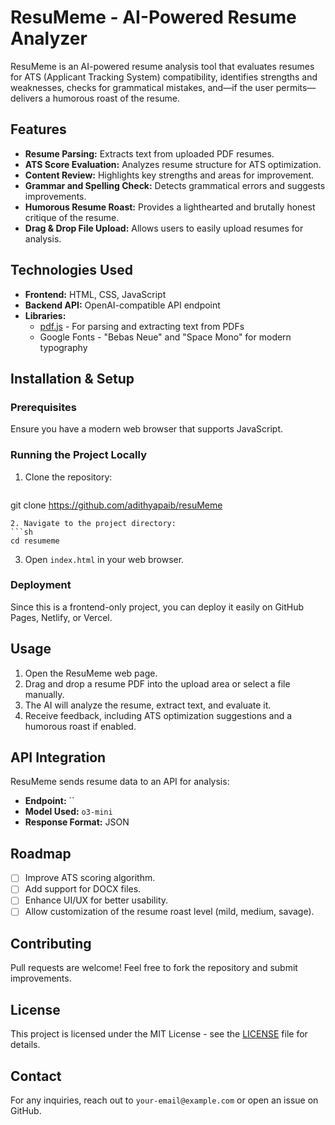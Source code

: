 # ResuMeme - AI-Powered Resume Analyzer

ResuMeme is an AI-powered resume analysis tool that evaluates resumes for ATS (Applicant Tracking System) compatibility, identifies strengths and weaknesses, checks for grammatical mistakes, and—if the user permits—delivers a humorous roast of the resume.

## Features

- **Resume Parsing:** Extracts text from uploaded PDF resumes.
- **ATS Score Evaluation:** Analyzes resume structure for ATS optimization.
- **Content Review:** Highlights key strengths and areas for improvement.
- **Grammar and Spelling Check:** Detects grammatical errors and suggests improvements.
- **Humorous Resume Roast:** Provides a lighthearted and brutally honest critique of the resume.
- **Drag & Drop File Upload:** Allows users to easily upload resumes for analysis.

## Technologies Used

- **Frontend:** HTML, CSS, JavaScript
- **Backend API:** OpenAI-compatible API endpoint
- **Libraries:**
  - [pdf.js](https://mozilla.github.io/pdf.js/) - For parsing and extracting text from PDFs
  - Google Fonts - "Bebas Neue" and "Space Mono" for modern typography

## Installation & Setup

### Prerequisites
Ensure you have a modern web browser that supports JavaScript.

### Running the Project Locally
1. Clone the repository:
   ```sh
  git clone https://github.com/adithyapaib/resuMeme
   ```
2. Navigate to the project directory:
   ```sh
   cd resumeme
   ```
3. Open `index.html` in your web browser.

### Deployment
Since this is a frontend-only project, you can deploy it easily on GitHub Pages, Netlify, or Vercel.

## Usage
1. Open the ResuMeme web page.
2. Drag and drop a resume PDF into the upload area or select a file manually.
3. The AI will analyze the resume, extract text, and evaluate it.
4. Receive feedback, including ATS optimization suggestions and a humorous roast if enabled.

## API Integration
ResuMeme sends resume data to an API for analysis:
- **Endpoint:** ``
- **Model Used:** `o3-mini`
- **Response Format:** JSON

## Roadmap
- [ ] Improve ATS scoring algorithm.
- [ ] Add support for DOCX files.
- [ ] Enhance UI/UX for better usability.
- [ ] Allow customization of the resume roast level (mild, medium, savage).

## Contributing
Pull requests are welcome! Feel free to fork the repository and submit improvements.

## License
This project is licensed under the MIT License - see the [LICENSE](LICENSE) file for details.

## Contact
For any inquiries, reach out to `your-email@example.com` or open an issue on GitHub.

